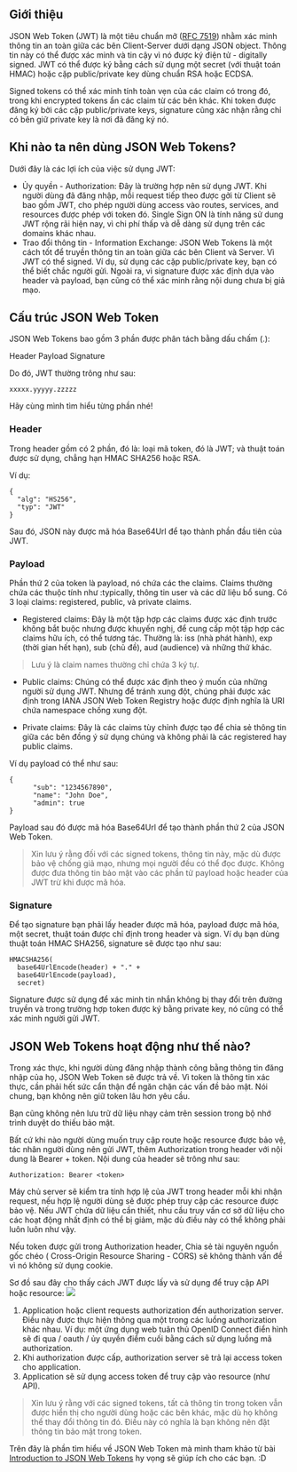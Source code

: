 ## Giới thiệu 
JSON Web Token (JWT) là một tiêu chuẩn mở ([RFC 7519](https://tools.ietf.org/html/rfc7519)) nhằm xác minh thông tin an toàn giữa các bên Client-Server dưới dạng JSON object. Thông tin này có thể được xác minh và tin cậy vì nó được ký điện tử - digitally signed. JWT có thể được ký bằng cách sử dụng một secret (với thuật toán HMAC) hoặc cặp public/private key dùng chuẩn RSA hoặc ECDSA.

Signed tokens có thể xác minh tính toàn vẹn của các claim có trong đó, trong khi encrypted tokens ẩn các claim từ các bên khác. Khi token được đăng ký bởi các cặp public/private keys, signature cũng xác nhận rằng chỉ có bên giữ private key là nơi đã đăng ký nó.

## Khi nào ta nên dùng JSON Web Tokens?
Dưới đây là các lợi ích của việc sử dụng JWT:

* Ủy quyền - Authorization: Đây là trường hợp nên sử dụng JWT. Khi người dùng đã đăng nhập, mỗi request tiếp theo được gởi từ Client sẽ bao gồm JWT, cho phép người dùng access vào routes, services, and resources được phép với token đó. Single Sign ON là tính năng sử dung JWT rộng rãi hiện nay, vì chi phí thấp và dễ dàng sử dụng trên các domains khác nhau.
* Trao đổi thông tin - Information Exchange: JSON Web Tokens là một cách tốt để truyền thông tin an toàn giữa các bên Client và Server. Vì JWT có thể signed. Ví dụ, sử dụng các cặp public/private key, bạn có thể biết chắc người gửi. Ngoài ra, vì signature được xác định dựa vào header và payload, bạn cũng có thể xác minh rằng nội dung chưa bị giả mạo.

## Cấu trúc JSON Web Token
JSON Web Tokens  bao gồm 3 phần được phân tách bằng dấu chấm (.):

Header
Payload
Signature

Do đó, JWT thường trông như sau:

`xxxxx.yyyyy.zzzzz`

Hãy cùng mình tìm hiểu từng phần nhé!

### Header
Trong header gồm có 2 phần, đó là: loại mã token, đó là JWT; và thuật toán được sử dụng, chẳng hạn HMAC SHA256 hoặc RSA.

Ví dụ:

```
{
  "alg": "HS256",
  "typ": "JWT"
}
```

Sau đó, JSON này được mã hóa Base64Url để tạo thành phần đầu tiên của JWT.

### Payload

Phần thứ 2 của token là payload, nó chứa các the claims. Claims thường chứa các thuộc tính như :typically, thông tin user và các dữ liệu bổ sung. Có 3 loại claims: registered, public, và private claims.

* Registered claims:  Đây là một tập hợp các claims được xác định trước không bắt buộc nhưng được khuyến nghị, để cung cấp một tập hợp các claims hữu ích, có thể tương tác. Thường là: iss (nhà phát hành), exp (thời gian hết hạn), sub (chủ đề), aud (audience) và những thứ khác.

> Lưu ý là claim names thường chỉ chứa 3 ký tự.

* Public claims: Chúng có thể được xác định theo ý muốn của những người sử dụng JWT. Nhưng để tránh xung đột, chúng phải được xác định trong IANA JSON Web Token Registry hoặc được định nghĩa là URI chứa namespace chống xung đột.

* Private claims: Đây là các claims tùy chỉnh được tạo để chia sẻ thông tin giữa các bên đồng ý sử dụng chúng và không phải là các registered hay public claims.

Ví dụ payload có thể như sau:

```
{
      "sub": "1234567890",
      "name": "John Doe",
      "admin": true
}
```
Payload sau đó được mã hóa Base64Url để tạo thành phần thứ 2 của JSON Web Token.

> Xin lưu ý rằng đối với các signed tokens, thông tin này, mặc dù được bảo vệ chống giả mạo, nhưng mọi người đều có thể đọc được. Không được đưa thông tin bảo mật vào các phần tử payload hoặc header của JWT trừ khi được mã hóa.

### Signature
Để tạo signature bạn phải lấy header được mã hóa, payload được mã hóa, một secret, thuật toán được chỉ định trong header và sign.
Ví dụ bạn dùng thuật toán HMAC SHA256, signature sẽ được tạo như sau:

```
HMACSHA256(
  base64UrlEncode(header) + "." +
  base64UrlEncode(payload),
  secret)
```
Signature được sử dụng để xác minh tin nhắn không bị thay đổi trên đường truyền và trong trường hợp token được ký bằng private key, nó cũng có thể xác minh người gửi JWT.

## JSON Web Tokens hoạt động như thế nào?
Trong xác thực, khi người dùng đăng nhập thành công bằng thông tin đăng nhập của họ,  JSON Web Token sẽ được trả về. Vì token là thông tin xác thực, cần phải hết sức cẩn thận để ngăn chặn các vấn đề bảo mật. Nói chung, bạn không nên giữ token lâu hơn yêu cầu.

Bạn cũng không nên lưu trữ dữ liệu nhạy cảm trên session trong bộ nhớ trình duyệt do thiếu bảo mật.

Bất cứ khi nào người dùng muốn truy cập route hoặc resource được bảo vệ, tác nhân người dùng nên gửi JWT, thêm Authorization trong header với nội dung là Bearer + token. Nội dung của header sẽ trông như sau:

`Authorization: Bearer <token>`

Máy chủ server sẽ kiểm tra tính hợp lệ của JWT trong header mỗi khi nhận request, nếu hợp lệ người dùng sẽ được phép truy cập các resource được bảo vệ. Nếu JWT chứa dữ liệu cần thiết, nhu cầu truy vấn cơ sở dữ liệu cho các hoạt động nhất định có thể bị giảm, mặc dù điều này có thể không phải luôn luôn như vậy.

Nếu token được gửi trong Authorization header, Chia sẻ tài nguyên nguồn gốc chéo ( Cross-Origin Resource Sharing - CORS) sẽ không thành vấn đề vì nó không sử dụng cookie.

Sơ đồ sau đây cho thấy cách JWT được lấy và sử dụng để truy cập API hoặc resource:
![](https://images.viblo.asia/36f83306-2f90-4b34-ae0e-18b6e2956b37.png)

1. Application hoặc client requests authorization đến authorization server.  Điều này được thực hiện thông qua một trong các luồng authorization khác nhau. Ví dụ: một ứng dụng web tuân thủ OpenID Connect điển hình sẽ đi qua / oauth / ủy quyền điểm cuối bằng cách sử dụng luồng mã authorization.
2. Khi authorization được cấp, authorization server sẽ trả lại access token cho application.
3. Application sẽ sử dụng access token để truy cập vào resource (như API).

> Xin lưu ý rằng với các signed tokens, tất cả thông tin trong token vẫn được hiển thị cho người dùng hoặc các bên khác, mặc dù họ không thể thay đổi thông tin đó. Điều này có nghĩa là bạn không nên đặt thông tin bảo mật trong token.

Trên đây là phần tìm hiểu về JSON Web Token mà mình tham khảo từ bài [Introduction to JSON Web Tokens](https://jwt.io/introduction/) hy vọng sẽ giúp ích cho các bạn. :D